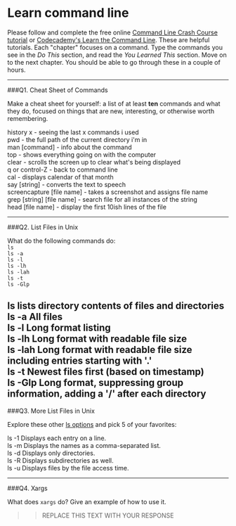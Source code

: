 # Learn command line

Please follow and complete the free online [Command Line Crash Course
tutorial](https://web.archive.org/web/20160708171659/http://cli.learncodethehardway.org/book/) or [Codecademy's Learn the Command Line](https://www.codecademy.com/learn/learn-the-command-line). These are helpful tutorials. Each "chapter" focuses on a command. Type the commands you see in the _Do This_ section, and read the _You Learned This_ section. Move on to the next chapter. You should be able to go through these in a couple of hours.

---

###Q1.  Cheat Sheet of Commands  

Make a cheat sheet for yourself: a list of at least **ten** commands and what they do, focused on things that are new, interesting, or otherwise worth remembering.

> > 
history x - seeing the last x commands i used  
pwd - the full path of the current directory i'm in   
man [command] - info about the command   
top - shows everything going on with the computer  
clear - scrolls the screen up to clear what's being displayed  
q or control-Z - back to command line  
cal - displays calendar of that month  
say [string] - converts the text to speech  
screencapture [file name] - takes a screenshot and assigns file name  
grep [string] [file name] - search file for all instances of the string  
head [file name] - display the first 10ish lines of the file  

---

###Q2.  List Files in Unix   

What do the following commands do:  
`ls`  
`ls -a`  
`ls -l`  
`ls -lh`  
`ls -lah`  
`ls -t`  
`ls -Glp`  

> > 
ls		lists directory contents of files and directories  
ls -a	All files  
ls -l	Long format listing  
ls -lh	Long format with readable file size  
ls -lah Long format with readable file size including entries starting with '.'  
ls -t	Newest files first (based on timestamp)  
ls -Glp Long format, suppressing group information, adding a '/' after each directory  
---

###Q3.  More List Files in Unix  

Explore these other [ls options](http://www.techonthenet.com/unix/basic/ls.php) and pick 5 of your favorites:

> > 
ls -1	Displays each entry on a line.  
ls -m	Displays the names as a comma-separated list.  
ls -d	Displays only directories.  
ls -R	Displays subdirectories as well.  
ls -u	Displays files by the file access time.  

---

###Q4.  Xargs   

What does `xargs` do? Give an example of how to use it.

> > REPLACE THIS TEXT WITH YOUR RESPONSE

 

